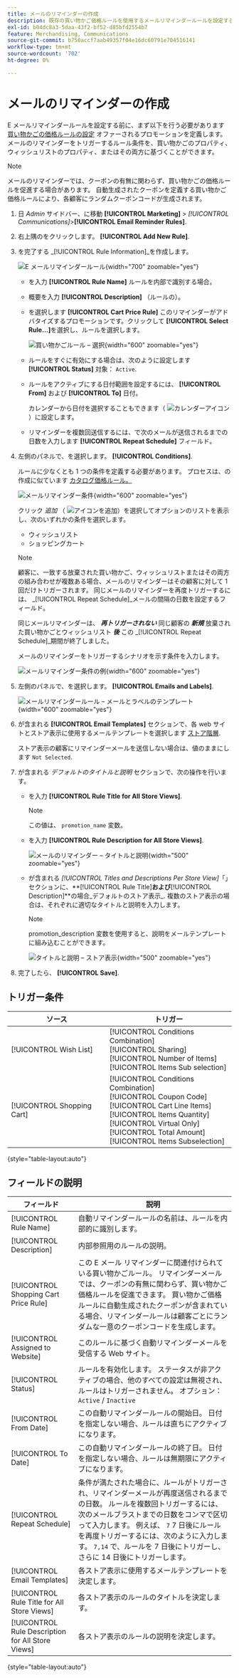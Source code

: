 ```yaml
---
title: メールのリマインダーの作成
description: 既存の買い物かご価格ルールを使用するメールリマインダールールを設定する方法について説明します。
exl-id: b04dc8a3-5daa-43f2-bf52-d85bfd2554b7
feature: Merchandising, Communications
source-git-commit: b750accf7aab49357f04e16dc60791e704516141
workflow-type: tm+mt
source-wordcount: '702'
ht-degree: 0%

---
```


# メールのリマインダーの作成

E メールリマインダールールを設定する前に、まず以下を行う必要があります [買い物かごの価格ルールの設定](price-rules-cart-create.md) オファーされるプロモーションを定義します。 メールのリマインダーをトリガーするルール条件を、買い物かごのプロパティ、ウィッシュリストのプロパティ、またはその両方に基づくことができます。

>[!NOTE]
>
>メールのリマインダーでは、クーポンの有無に関わらず、買い物かごの価格ルールを促進する場合があります。 自動生成されたクーポンを定義する買い物かご価格ルールにより、各顧客にランダムクーポンコードが生成されます。

1. 日 _Admin_ サイドバー、に移動 **[!UICONTROL Marketing]** > _[!UICONTROL Communications]_>**[!UICONTROL Email Reminder Rules]**.

1. 右上隅のをクリックします。 **[!UICONTROL Add New Rule]**.

1. を完了する _[!UICONTROL Rule Information]_を作成します。

   ![E メールリマインダールール](./assets/email-reminder-new.png){width="700" zoomable="yes"}

   - を入力 **[!UICONTROL Rule Name]** ルールを内部で識別する場合。

   - 概要を入力 **[!UICONTROL Description]** （ルールの）。

   - を選択します **[!UICONTROL Cart Price Rule]** このリマインダーがアドバタイズするプロモーションです。クリックして **[!UICONTROL Select Rule…]**&#x200B;を選択し、ルールを選択します。

     ![買い物かごルール – 選択](./assets/email-reminder-select-rule.png){width="600" zoomable="yes"}

   - ルールをすぐに有効にする場合は、次のように設定します **[!UICONTROL Status]** 対象： `Active`.

   - ルールをアクティブにする日付範囲を設定するには、 **[!UICONTROL From]** および **[!UICONTROL To]** 日付。

     カレンダーから日付を選択することもできます（ ![カレンダーアイコン](../assets/icon-calendar.png) ）に設定します。

   - リマインダーを複数回送信するには、で次のメールが送信されるまでの日数を入力します **[!UICONTROL Repeat Schedule]** フィールド。

1. 左側のパネルで、を選択します。 **[!UICONTROL Conditions]**.

   ルールに少なくとも 1 つの条件を定義する必要があります。 プロセスは、の作成に似ています [カタログ価格ルール。](price-rules-catalog.md)

   ![メールリマインダー条件](./assets/email-reminder-conditions.png){width="600" zoomable="yes"}

   クリック _追加_ （ ![アイコンを追加](../assets/icon-add-green-circle.png)）を選択してオプションのリストを表示し、次のいずれかの条件を選択します。

   - ウィッシュリスト
   - ショッピングカート

   >[!NOTE]
   >
   >顧客に、一致する放棄された買い物かご、ウィッシュリストまたはその両方の組み合わせが複数ある場合、メールのリマインダーはその顧客に対して 1 回だけトリガーされます。 同じメールのリマインダーを再度トリガーするには、 _[!UICONTROL Repeat Schedule]_メールの間隔の日数を設定するフィールド。 <br/>
   >
   >同じメールリマインダーは、 **_再トリガーされない_** 同じ顧客の **_新規_** 放棄された買い物かごとウィッシュリスト **_後_** この _[!UICONTROL Repeat Schedule]_期間が終了しました。

   メールのリマインダーをトリガーするシナリオを示す条件を入力します。

   ![メールリマインダー条件の例](./assets/email-reminder-condition-example.png){width="600" zoomable="yes"}

1. 左側のパネルで、を選択します。 **[!UICONTROL Emails and Labels]**.

   ![メールリマインダールール – メールとラベルのテンプレート ](./assets/email-reminder-rule-emails-labels-email-templates.png){width="600" zoomable="yes"}

1. が含まれる **[!UICONTROL Email Templates]** セクションで、各 web サイトとストア表示に使用するメールテンプレートを選択します [ストア階層](../getting-started/websites-stores-views.md).

   ストア表示の顧客にリマインダーメールを送信しない場合は、値のままにします `Not Selected`.

1. が含まれる _デフォルトのタイトルと説明_ セクションで、次の操作を行います。

   - を入力 **[!UICONTROL Rule Title for All Store Views]**.

     >[!NOTE]
     >
     >この値は、 `promotion_name` 変数。

   - を入力 **[!UICONTROL Rule Description for All Store Views]**.

     ![メールのリマインダー – タイトルと説明](./assets/email-reminders-emails-and-labels-default-titles-description.png){width="500" zoomable="yes"}

   - が含まれる _[!UICONTROL Titles and Descriptions Per Store View]_「」セクションに、**[!UICONTROL Rule Title]**および&#x200B;**[!UICONTROL Description]**の場合_&#x200B;デフォルトのストア表示&#x200B;_. 複数のストア表示の場合は、それぞれに適切なタイトルと説明を入力します。

     >[!NOTE]
     >
     >promotion_description 変数を使用すると、説明をメールテンプレートに組み込むことができます。

     ![タイトルと説明 – ストア表示](./assets/email-reminder-rules-title-descriptions-per-store-view.png){width="500" zoomable="yes"}

1. 完了したら、 **[!UICONTROL Save]**.

## トリガー条件

| ソース | トリガー |
|--- |--- |
| [!UICONTROL Wish List] | [!UICONTROL Conditions Combination]<br/>[!UICONTROL Sharing]<br/>[!UICONTROL Number of Items]<br/>[!UICONTROL Items Sub selection] |
| [!UICONTROL Shopping Cart] | [!UICONTROL Conditions Combination]<br/>[!UICONTROL Coupon Code]<br/>[!UICONTROL Cart Line Items]<br/>[!UICONTROL Items Quantity]<br/>[!UICONTROL Virtual Only]<br/>[!UICONTROL Total Amount]<br/>[!UICONTROL Items Subselection] |

{style="table-layout:auto"}

## フィールドの説明

| フィールド | 説明 |
|--- |--- |
| [!UICONTROL Rule Name] | 自動リマインダールールの名前は、ルールを内部的に識別します。 |
| [!UICONTROL Description] | 内部参照用のルールの説明。 |
| [!UICONTROL Shopping Cart Price Rule] | この E メール リマインダーに関連付けられている買い物かごルール。 リマインダーメールでは、クーポンの有無に関わらず、買い物かご価格ルールを促進できます。 買い物かご価格ルールに自動生成されたクーポンが含まれている場合、リマインダールールは顧客ごとにランダムな一意のクーポンコードを生成します。 |
| [!UICONTROL Assigned to Website] | このルールに基づく自動リマインダーメールを受信する Web サイト。 |
| [!UICONTROL Status] | ルールを有効化します。 ステータスが非アクティブの場合、他のすべての設定は無視され、ルールはトリガーされません。 オプション： `Active` / `Inactive` |
| [!UICONTROL From Date] | この自動リマインダールールの開始日。 日付を指定しない場合、ルールは直ちにアクティブになります。 |
| [!UICONTROL To Date] | この自動リマインダールールの終了日。 日付を指定しない場合、ルールは無期限にアクティブになります。 |
| [!UICONTROL Repeat Schedule] | 条件が満たされた場合に、ルールがトリガーされ、リマインダーメールが再度送信されるまでの日数。 ルールを複数回トリガーするには、次のメールブラストまでの日数をコンマで区切って入力します。 例えば、 `7` 7 日後にルールを再度トリガーするには、次のように入力します。 `7,14` で、ルールを 7 日後にトリガーし、さらに 14 日後にトリガーします。 |
| [!UICONTROL Email Templates] | 各ストア表示に使用するメールテンプレートを決定します。 |
| [!UICONTROL Rule Title for All Store Views] | 各ストア表示のルールのタイトルを決定します。 |
| [!UICONTROL Rule Description for All Store Views] | 各ストア表示のルールの説明を決定します。 |

{style="table-layout:auto"}
